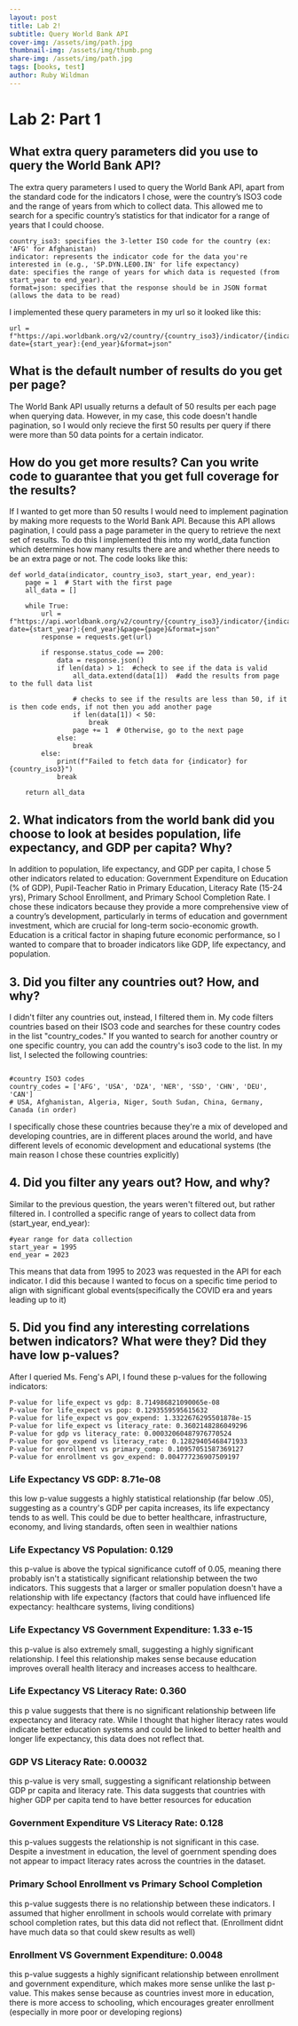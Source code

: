 ```yaml
---
layout: post
title: Lab 2!
subtitle: Query World Bank API
cover-img: /assets/img/path.jpg
thumbnail-img: /assets/img/thumb.png
share-img: /assets/img/path.jpg
tags: [books, test]
author: Ruby Wildman
---
```



# Lab 2: Part 1
## What extra query parameters did you use to query the World Bank API?

The extra query parameters I used to query the World Bank API, apart from the standard code for the indicators I chose, were the country’s ISO3 code and the range of years from which to collect data. This allowed me to search for a specific country’s statistics for that indicator for a range of years that I could choose. 
~~~
country_iso3: specifies the 3-letter ISO code for the country (ex:  'AFG' for Afghanistan)
indicator: represents the indicator code for the data you're interested in (e.g., 'SP.DYN.LE00.IN' for life expectancy)
date: specifies the range of years for which data is requested (from start_year to end_year).
format=json: specifies that the response should be in JSON format (allows the data to be read)
~~~
I implemented these query parameters in my url so it looked like this:
~~~
url = f"https://api.worldbank.org/v2/country/{country_iso3}/indicator/{indicator}?date={start_year}:{end_year}&format=json"
~~~

## What is the default number of results do you get per page?

 The World Bank API usually returns a default of 50 results per each page when querying data. However, in my case, this code doesn't handle pagination, so I would only recieve the first 50 results per query if there were more than 50 data points for a certain indicator. 

## How do you get more results? Can you write code to guarantee that you get full coverage for the results?

If I wanted to get more than 50 results I would need to implement pagination by making more requests to the World Bank API. Because this API allows pagination, I could pass a page parameter in the query to retrieve the next set of results. To do this I implemented this into my world_data function which determines how many results there are and whether there needs to be an extra page or not. The code looks like this:

~~~ 
def world_data(indicator, country_iso3, start_year, end_year):
    page = 1  # Start with the first page
    all_data = []
    
    while True:
        url = f"https://api.worldbank.org/v2/country/{country_iso3}/indicator/{indicator}?date={start_year}:{end_year}&page={page}&format=json"
        response = requests.get(url)
        
        if response.status_code == 200:
            data = response.json()
            if len(data) > 1:  #check to see if the data is valid
                all_data.extend(data[1])  #add the results from page to the full data list
                
                # checks to see if the results are less than 50, if it is then code ends, if not then you add another page
                if len(data[1]) < 50:
                    break
                page += 1  # Otherwise, go to the next page
            else:
                break
        else:
            print(f"Failed to fetch data for {indicator} for {country_iso3}")
            break
    
    return all_data
~~~

## 2. What indicators from the world bank did you choose to look at besides population, life expectancy, and GDP per capita? Why?

In addition to population, life expectancy, and GDP per capita, I chose 5 other indicators related to education: Government Expenditure on Education (% of GDP), Pupil-Teacher Ratio in Primary Education, Literacy Rate (15-24 yrs), Primary School Enrollment, and Primary School Completion Rate. I chose these indicators because they provide a more comprehensive view of a country’s development, particularly in terms of education and government investment, which are crucial for long-term socio-economic growth. Education is a critical factor in shaping future economic performance, so I wanted to compare that to broader indicators like GDP, life expectancy, and population. 

## 3. Did you filter any countries out? How, and why?

I didn't filter any countries out, instead, I filtered them in. My code filters countries based on their ISO3 code and searches for these country codes in the list "country_codes." If you wanted to search for another country or one specific country, you can add the country's iso3 code to the list. In my list, I selected the following countries:

~~~

#country ISO3 codes
country_codes = ['AFG', 'USA', 'DZA', 'NER', 'SSD', 'CHN', 'DEU', 'CAN']  
# USA, Afghanistan, Algeria, Niger, South Sudan, China, Germany, Canada (in order)
~~~

I specifically chose these countries because they're a mix of developed and developing countries, are in different places around the world, and have different levels of economic development and educational systems (the main reason I chose these countries explicitly)

## 4. Did you filter any years out? How, and why?

Similar to the previous question, the years weren't filtered out, but rather filtered in. I controlled a specific range of years to collect data from (start_year, end_year):

~~~
#year range for data collection
start_year = 1995
end_year = 2023
~~~

This means that data from 1995 to 2023 was requested in the API for each indicator. I did this because I wanted to focus on a specific time period to align with significant global events(specifically the COVID era and years leading up to it)

## 5. Did you find any interesting correlations betwen indicators? What were they? Did they have low p-values? 

After I queried Ms. Feng's API, I found these p-values for the following indicators:

~~~
P-value for life_expect vs gdp: 8.714986821090065e-08
P-value for life_expect vs pop: 0.1293559595615632
P-value for life_expect vs gov_expend: 1.3322676295501878e-15
P-value for life_expect vs literacy_rate: 0.3602148286049296
P-value for gdp vs literacy_rate: 0.00032060487976770524
P-value for gov_expend vs literacy_rate: 0.12829405468471933
P-value for enrollment vs primary_comp: 0.10957051587369127
P-value for enrollment vs gov_expend: 0.004777236907509197
~~~

### Life Expectancy VS GDP: 8.71e-08
this low p-value suggests a highly statistical relationship (far below .05), suggesting as a country's GDP per capita increases, its life expectancy tends to as well.  This could be due to better healthcare, infrastructure, economy, and living standards, often seen in wealthier nations

### Life Expectancy VS Population: 0.129
this p-value is above the typical significance cutoff of 0.05, meaning there probably isn't a statistically significant relationship between the two indicators. This suggests that a larger or smaller population doesn't have a relationship with life expectancy (factors that could have influenced life expectancy: healthcare systems, living conditions)

### Life Expectancy VS Government Expenditure: 1.33 e-15
this p-value is also extremely small, suggesting a highly significant relationship. I feel this relationship makes sense because education improves overall health literacy and increases access to healthcare. 

### Life Expectancy VS Literacy Rate: 0.360
this p value suggests that there is no significant relationship between life expectancy and literacy rate. While I thought that higher literacy rates would indicate better education systems and could be linked to better health and longer life expectancy, this data does not reflect that. 

### GDP VS Literacy Rate: 0.00032
this p-value is very small, suggesting a significant relationship between GDP pr capita and literacy rate. This data suggests that countries with higher GDP per capita tend to have better resources for education

### Government Expenditure VS Literacy Rate: 0.128
this p-values suggests the relationship is not significant in this case. Despite a investment in education, the level of goernment spending does not appear to impact literacy rates across the countries in the dataset. 

### Primary School Enrollment vs Primary School Completion
this p-value suggests there is no relationship between these indicators. I assumed that higher enrollment in schools would correlate with primary school completion rates, but this data did not reflect that. (Enrollment didnt have much data so that could skew results as well)

### Enrollment VS Government Expenditure: 0.0048
this p-value suggests a highly significant relationship between enrollment and government expenditure, which makes more sense unlike the last p-value. This makes sense because as countries invest more in education, there is more access to schooling, which encourages greater enrollment (especially in more poor or developing regions)
